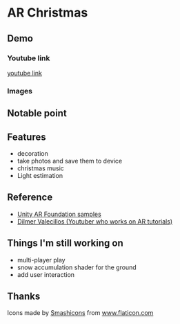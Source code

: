 # AR Christmas

## Demo
### Youtube link
[youtube link](https://youtu.be/GhJBOPJLShk)

### Images
[]("Images/image1.PNG")

[]("Images/image2.PNG")

## Notable point


## Features
- decoration
- take photos and save them to device
- christmas music 
- Light estimation


## Reference
- [Unity AR Foundation samples](https://github.com/Unity-Technologies/arfoundation-samples)
- [Dilmer Valecillos (Youtuber who works on AR tutorials)](https://www.youtube.com/playlist?list=PLQMQNmwN3FvzLN-8moCKmZb00gr7sdcrZ)

## Things I'm still working on
- multi-player play
- snow accumulation shader for the ground
- add user interaction

## Thanks
<div>Icons made by <a href="https://www.flaticon.com/authors/smashicons" title="Smashicons">Smashicons</a> from <a href="https://www.flaticon.com/" title="Flaticon">www.flaticon.com</a></div